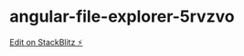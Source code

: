 # angular-file-explorer-5rvzvo

[Edit on StackBlitz ⚡️](https://stackblitz.com/edit/angular-file-explorer-5rvzvo)